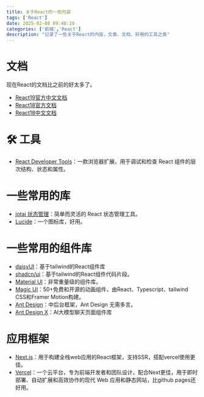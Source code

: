 ```yaml
---
title: 关于React的一些内容
tags: ['React']
date: 2025-02-08 09:48:19
categories: ['前端','React']
description: "记录了一些关于React的内容，文章、文档、好用的工具之类"
---
```


# 文档

现在React的文档比之前的好太多了。

- [React19官方中文文档](https://zh-hans.react.dev/)
- [React18官方文档](https://18.react.dev/)
- [React18中文文档](https://react18.docschina.org/reference/react)

# 🛠️ 工具

- [React Developer Tools](https://microsoftedge.microsoft.com/addons/detail/react-developer-tools/gpphkfbcpidddadnkolkpfckpihlkkil?refid=bingshortanswersdownload)：一款浏览器扩展，用于调试和检查 React 组件的层次结构、状态和属性。

# 一些常用的库

- [jotai 状态管理](https://jotai.org/)：简单而灵活的 React 状态管理工具。
- [Lucide](https://lucide.dev/)：一个图标库，好用。

# 一些常用的组件库

- [daisyUI](https://daisyui.com/)：基于tailwind的React组件库
- [shadcn/ui](https://ui.shadcn.com/docs)：基于tailwind的React组件代码片段。
- [Material UI](https://mui.com/material-ui/getting-started/)：非常重量级的组件库。
- [Magic UI](https://magicui.design/)：50+免费和开源的动画组件，由React、Typescript、tailwind CSS和Framer Motion构建。
- [Ant Design](https://ant-design.antgroup.com/index-cn)：中后台框架，Ant Design 无需多言。
- [Ant Design X](https://ant-design-x.antgroup.com/components/overview-cn)：AI大模型聊天页面组件库

# 应用框架

- [Next.js](https://nextjs.org/docs)：用于构建全栈web应用的React框架，支持SSR，搭配vercel使用更佳。
- [Vercel](https://vercel.com/)：一个云平台，专为前端开发者和团队设计，配合Next更佳，用于即时部署、自动扩展和高效协作的现代 Web 应用和静态网站，比github pages还好用。


